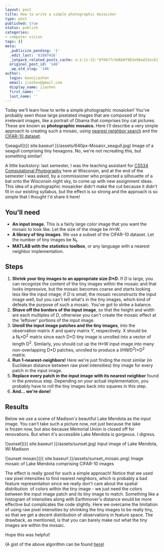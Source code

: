 ```yaml
---
layout: post
title: How to write a simple photographic mosaicker
type: post
published: true
status: publish
categories:
- computer vision
tags: []
meta:
  _publicize_pending: '1'
  _edit_last: '81887416'
  _jetpack_related_posts_cache: a:1:{s:32:"8f6677c9d6b0f903e98ad32ec61f8deb";a:2:{s:7:"expires";i:1463375082;s:7:"payload";a:3:{i:0;a:1:{s:2:"id";i:180;}i:1;a:1:{s:2:"id";i:16;}i:2;a:1:{s:2:"id";i:28;}}}}
  original_post_id: '146'
  _wp_old_slug: '146'
author:
  login: boonjiashen
  email: jiashen@gmail.com
  display_name: jiashen
  first_name: ''
  last_name: ''
---
```


<p>Today we'll learn how to write a simple photographic mosaicker! You've probably seen those large pixelated images that are composed of tiny irrelevant images, like a portrait of Obama that comprises tiny cat pictures. These are known as <strong>photographic mosaics. </strong>Here I'll describe a very simple approach to creating such a mosaic, using <a href="https://en.wikipedia.org/wiki/Nearest_neighbor_search">nearest neighbor search</a> and the<a href="https://www.cs.toronto.edu/~kriz/cifar.html"> CIFAR-10 dataset</a>.</p>

![seagull]({{ site.baseurl }}/assets/640px-Mosaicr_seagull.jpg)
Image of a seagull comprising tiny hexagons. No, we're not recreating this, but something similar!

<p>A little backstory: last semester, I was the teaching assistant for <a href="http://pages.cs.wisc.edu/~dyer/cs534/">CS534 Computational Photography</a> here at Wisconsin, and at the end of the semester I was asked, by a commissioner who projected a silhouette of a bat onto the Wisconsin night sky, to come up with new assignment ideas. This idea of a photographic mosaicker didn't make the cut because it didn't fit in our existing syllabus, but the effect is so strong and the approach is so simple that I thought I'd share it here!</p>
<h2>You'll need</h2>
<ul>
    <li><strong>An input image.</strong> This is a fairly large color image that you want the mosaic to look like. Let the size of the image be <em>H×W</em><strong><strong><em>.</em></strong></strong>
    </li>
    <li><strong>A library of tiny images</strong>. We use a subset of the CIFAR-10 dataset. Let the number of tiny images be N<sub>t</sub>.</li>
    <li><strong>MATLAB with the statistics toolbox</strong>, or any language with a nearest neighbor implementation.</li>
</ul>
<h2>Steps</h2>
<ol>
    <li><strong>Shrink your tiny images to an appropriate size <em>D×D</em>.</strong> If <em>D</em> is large, you can recognize the content of the tiny images within the mosaic and that looks impressive, but the mosaic becomes coarse and starts looking less like the input image; if <em>D </em>is small, the mosaic reconstructs the input image well, but you can't tell what's in the tiny images, which kind of defeats the purpose of such a mosaic. You've got to strike a balance.</li>
    <li><strong>Shave off the borders of the input image</strong>, so that the height and width are each multiples of <em>D</em>, otherwise you can't create the mosaic effect at the 'leftover' portions of the input image.</li>
    <li><strong>Unroll the input image patches and the tiny images</strong>, into the observation matrix <em>X</em> and query matrix <em>Y</em>, respectively. X should be a N<sub>t</sub>×D<sup>2</sup> matrix since each D×D tiny image is unrolled into a vector of length D<sup>2</sup>. Similarly, you should cut up the H×W input image into many non-overlapping D×D patches, unrolled to produce a (HW⁄D<sup>2</sup>)×D<sup>2</sup> matrix.</li>
    <li><strong>Run 1-nearest-neighbors!</strong> Here we're just finding the most similar (in Euclidean distance between raw pixel intensities) tiny image for every patch in the input image.</li>
    <li><strong>Replace every patch in the input image with its nearest neighbor</strong> found in the previous step. Depending on your actual implementation, you probably have to roll the tiny images back into squares in this step.</li>
    <li><strong>And... we're done!</strong></li>
</ol>
<h2>Results</h2>
<p>Below we use a scene of Madison's beautiful Lake Mendota as the input image. You can't take such a picture now, not just because the lake is frozen now, but also because Memorial Union is closed off for renovations. But when it's accessible Lake Mendota is gorgeous. I digress.</p>

![sunset]({{ site.baseurl }}/assets/sunset.jpg)
Input image of Lake Mendota, WI Madison

![sunset mosaic]({{ site.baseurl }}/assets/sunset_mosaic.png)
Image mosaic of Lake Mendota comprising CIFAR-10 images

<p>The effect is really good for such a simple approach! Notice that we used raw pixel intensities to find nearest neighbors, which is probably a bad feature representation since we really don't care about the spatial distribution  of colors within the tiny image - we just need the colors between the input image patch and its tiny image to match. Something like a histogram of intensities along with Earthmover's distance would be more effective but complicates the code slightly. Here we overcame the limitation of using raw pixel intensities by shrinking the tiny images to be really tiny, so that we get a decent distribution of observations in feature space. The drawback, as mentioned, is that you can barely make out what the tiny images are within the mosaic.</p>
<p>Hope this was helpful!</p>
<p>(A gist of the above algorithm can be found <a href="https://gist.github.com/boonjiashen/a4d87b36f07c30a792c3">here</a>)</p>

